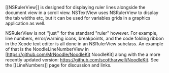 [[NSRulerView]] is designed for displaying ruler lines alongside the document view in a scroll view. NSTextView uses NSRulerView to display the tab widths etc, but it can be used for variables grids in a graphics application as well.

NSRulerView is not ''just'' for the standard "ruler" however. For example, line numbers, error/warning icons, breakpoints, and the code folding ribbon in the Xcode text editor is all done in an NSRulerView subclass. An example of that is the NoodleLineNumberView in [https://github.com/MrNoodle/NoodleKit NoodleKit] along with the a more recently updated version: https://github.com/scottharwell/NoodleKit. See the [[LineNumbers]] page for discussion and links.